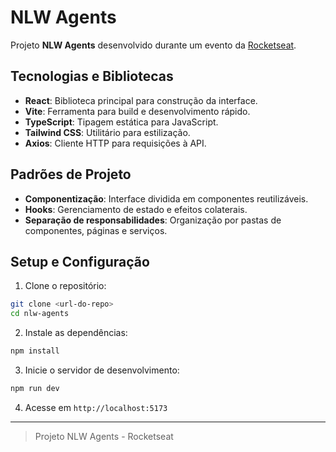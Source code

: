 # NLW Agents

Projeto **NLW Agents** desenvolvido durante um evento da [Rocketseat](https://rocketseat.com.br/).

## Tecnologias e Bibliotecas

- **React**: Biblioteca principal para construção da interface.
- **Vite**: Ferramenta para build e desenvolvimento rápido.
- **TypeScript**: Tipagem estática para JavaScript.
- **Tailwind CSS**: Utilitário para estilização.
- **Axios**: Cliente HTTP para requisições à API.

## Padrões de Projeto

- **Componentização**: Interface dividida em componentes reutilizáveis.
- **Hooks**: Gerenciamento de estado e efeitos colaterais.
- **Separação de responsabilidades**: Organização por pastas de componentes, páginas e serviços.

## Setup e Configuração

1. Clone o repositório:

```bash
git clone <url-do-repo>
cd nlw-agents
```

2. Instale as dependências:

```bash
npm install
```

3. Inicie o servidor de desenvolvimento:

```bash
npm run dev
```

4. Acesse em `http://localhost:5173`

---

> Projeto NLW Agents - Rocketseat
